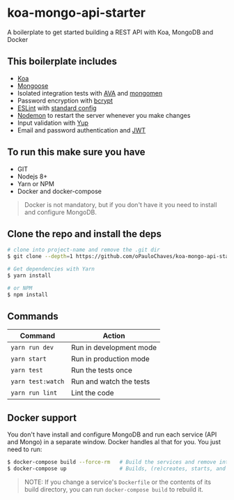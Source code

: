 # koa-mongo-api-starter

A boilerplate to get started building a REST API with Koa, MongoDB and Docker

## This boilerplate includes

- [Koa](http://koajs.com/)
- [Mongoose](http://mongoosejs.com/)
- Isolated integration tests with [AVA](https://github.com/avajs/ava) and [mongomen](https://github.com/CImrie/mongomem)
- Password encryption with [bcrypt](https://github.com/kelektiv/node.bcrypt.js)
- [ESLint](https://eslint.org/) with [standard config](https://github.com/standard/eslint-config-standard)
- [Nodemon](https://github.com/remy/nodemon) to restart the server whenever you make changes
- Input validation with [Yup](https://github.com/jquense/yup)
- Email and password authentication and [JWT](https://github.com/auth0/node-jsonwebtoken)

## To run this make sure you have

- GIT
- Nodejs 8+
- Yarn or NPM
- Docker and docker-compose

> Docker is not mandatory, but if you don't have it you need to install and configure MongoDB.

## Clone the repo and install the deps

```sh
# clone into project-name and remove the .git dir
$ git clone --depth=1 https://github.com/oPauloChaves/koa-mongo-api-starter.git project-name && cd project-name && rm -rf .git

# Get dependencies with Yarn
$ yarn install

# or NPM
$ npm install
```

## Commands

Command             | Action                   |
--------------------|--------------------------|
`yarn run dev`      | Run in development mode  |
`yarn start`        | Run in production mode   |
`yarn test`         | Run the tests once       |
`yarn test:watch`   | Run and watch the tests  |
`yarn run lint`     | Lint the code            |

## Docker support

You don't have install and configure MongoDB and run each service (API and Mongo) in a separate window. Docker handles al that for you. You just need to run:

```sh
$ docker-compose build --force-rm   # Build the services and remove intermediate containers
$ docker-compose up                 # Builds, (re)creates, starts, and attaches to containers for a service.
```

> NOTE: If you change a service's `Dockerfile` or the contents of its build directory, you can run `docker-compose build` to rebuild it.
